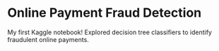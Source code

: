 # Online Payment Fraud Detection
My first Kaggle notebook! Explored decision tree classifiers to identify fraudulent online payments. 
